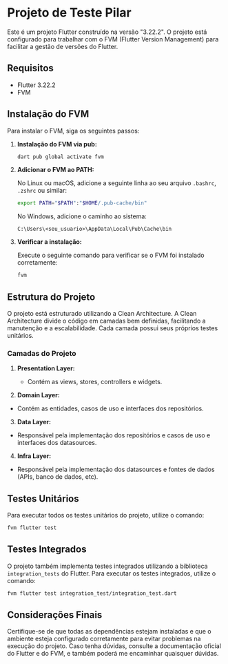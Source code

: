 # Projeto de Teste Pilar

Este é um projeto Flutter construído na versão "3.22.2". O projeto está configurado para trabalhar com o FVM (Flutter Version Management) para facilitar a gestão de versões do Flutter.

## Requisitos

- Flutter 3.22.2
- FVM

## Instalação do FVM

Para instalar o FVM, siga os seguintes passos:

1. **Instalação do FVM via pub:**

   ```bash
   dart pub global activate fvm
   ```

2. **Adicionar o FVM ao PATH:**

   No Linux ou macOS, adicione a seguinte linha ao seu arquivo `.bashrc`, `.zshrc` ou similar:

   ```bash
   export PATH="$PATH":"$HOME/.pub-cache/bin"
   ```

   No Windows, adicione o caminho ao sistema:

   ```
   C:\Users\<seu_usuario>\AppData\Local\Pub\Cache\bin
   ```

3. **Verificar a instalação:**

   Execute o seguinte comando para verificar se o FVM foi instalado corretamente:

   ```bash
   fvm
   ```

## Estrutura do Projeto

O projeto está estruturado utilizando a Clean Architecture. A Clean Architecture divide o código em camadas bem definidas, facilitando a manutenção e a escalabilidade. Cada camada possui seus próprios testes unitários.

### Camadas do Projeto

1. **Presentation Layer:**

   - Contém as views, stores, controllers e widgets.

2. **Domain Layer:**

- Contém as entidades, casos de uso e interfaces dos repositórios.

3. **Data Layer:**

- Responsável pela implementação dos repositórios e casos de uso e interfaces dos datasources.

4. **Infra Layer:**

- Responsável pela implementação dos datasources e fontes de dados (APIs, banco de dados, etc).

## Testes Unitários

Para executar todos os testes unitários do projeto, utilize o comando:

```bash
fvm flutter test
```

## Testes Integrados

O projeto também implementa testes integrados utilizando a biblioteca `integration_tests` do Flutter. Para executar os testes integrados, utilize o comando:

```bash
fvm flutter test integration_test/integration_test.dart
```

## Considerações Finais

Certifique-se de que todas as dependências estejam instaladas e que o ambiente esteja configurado corretamente para evitar problemas na execução do projeto. Caso tenha dúvidas, consulte a documentação oficial do Flutter e do FVM, e também poderá me encaminhar quaisquer dúvidas.
